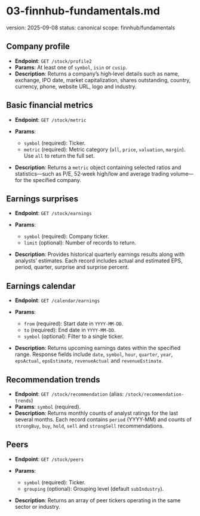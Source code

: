 # 03-finnhub-fundamentals.md
version: 2025-09-08
status: canonical
scope: finnhub/fundamentals

## Company profile
- **Endpoint**: `GET /stock/profile2`
- **Params**: At least one of `symbol`, `isin` or `cusip`.
- **Description**: Returns a company’s high‑level details such as name, exchange, IPO date, market capitalization, shares outstanding, country, currency, phone, website URL, logo and industry.

## Basic financial metrics
- **Endpoint**: `GET /stock/metric`
- **Params**:

  * `symbol` (required): Ticker.
  * `metric` (required): Metric category (`all`, `price`, `valuation`, `margin`). Use `all` to return the full set.
- **Description**: Returns a `metric` object containing selected ratios and statistics—such as P/E, 52‑week high/low and average trading volume—for the specified company.

## Earnings surprises
- **Endpoint**: `GET /stock/earnings`
- **Params**:

  * `symbol` (required): Company ticker.
  * `limit` (optional): Number of records to return.
- **Description**: Provides historical quarterly earnings results along with analysts’ estimates. Each record includes actual and estimated EPS, period, quarter, surprise and surprise percent.

## Earnings calendar
- **Endpoint**: `GET /calendar/earnings`
- **Params**:

  * `from` (required): Start date in `YYYY‑MM‑DD`.
  * `to` (required): End date in `YYYY‑MM‑DD`.
  * `symbol` (optional): Filter to a single ticker.
- **Description**: Returns upcoming earnings dates within the specified range. Response fields include `date`, `symbol`, `hour`, `quarter`, `year`, `epsActual`, `epsEstimate`, `revenueActual` and `revenueEstimate`.

## Recommendation trends
- **Endpoint**: `GET /stock/recommendation` (alias: `/stock/recommendation-trends`)
- **Params**: `symbol` (required).
- **Description**: Returns monthly counts of analyst ratings for the last several months. Each record contains `period` (YYYY‑MM) and counts of `strongBuy`, `buy`, `hold`, `sell` and `strongSell` recommendations.

## Peers
- **Endpoint**: `GET /stock/peers`
- **Params**:

  * `symbol` (required): Ticker.
  * `grouping` (optional): Grouping level (default `subIndustry`).
- **Description**: Returns an array of peer tickers operating in the same sector or industry.

